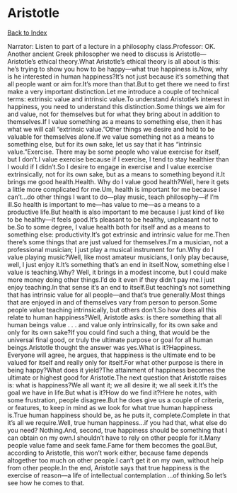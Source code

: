 # Aristotle
[Back to Index](https://github.com/windows10010/tpoExtractor/blog/master/README.md)

Narrator: Listen to part of a lecture in a philosophy class.Professor: OK. Another ancient Greek philosopher we need to discuss is Aristotle—Aristotle’s ethical theory.What Aristotle’s ethical theory is all about is this: he’s trying to show you how to be happy—what true happiness is.Now, why is he interested in human happiness?It’s not just because it’s something that all people want or aim for.It’s more than that.But to get there we need to first make a very important distinction.Let me introduce a couple of technical terms: extrinsic value and intrinsic value.To understand Aristotle’s interest in happiness, you need to understand this distinction.Some things we aim for and value, not for themselves but for what they bring about in addition to themselves.If I value something as a means to something else, then it has what we will call “extrinsic value.”Other things we desire and hold to be valuable for themselves alone.If we value something not as a means to something else, but for its own sake, let us say that it has “intrinsic value.”Exercise. There may be some people who value exercise for itself, but I don’t.I value exercise because if I exercise, I tend to stay healthier than I would if I didn’t.So I desire to engage in exercise and I value exercise extrinsically, not for its own sake, but as a means to something beyond it.It brings me good health.Health. Why do I value good health?Well, here it gets a little more complicated for me.Um, health is important for me because I can’t…do other things I want to do—play music, teach philosophy—if I’m ill.So health is important to me—has value to me—as a means to a productive life.But health is also important to me because I just kind of like to be healthy—it feels good.It’s pleasant to be healthy, unpleasant not to be.So to some degree, I value health both for itself and as a means to something else: productivity.It’s got extrinsic and intrinsic value for me.Then there’s some things that are just valued for themselves.I’m a musician, not a professional musician; I just play a musical instrument for fun.Why do I value playing music?Well, like most amateur musicians, I only play because, well, I just enjoy it.It’s something that’s an end in itself.Now, something else I value is teaching.Why? Well, it brings in a modest income, but I could make more money doing other things.I’d do it even if they didn’t pay me.I just enjoy teaching.In that sense it’s an end to itself.But teaching’s not something that has intrinsic value for all people—and that’s true generally.Most things that are enjoyed in and of themselves vary from person to person.Some people value teaching intrinsically, but others don’t.So how does all this relate to human happiness?Well, Aristotle asks: is there something that all human beings value . . . and value only intrinsically, for its own sake and only for its own sake?If you could find such a thing, that would be the universal final good, or truly the ultimate purpose or goal for all human beings.Aristotle thought the answer was yes.What is it?Happiness. Everyone will agree, he argues, that happiness is the ultimate end to be valued for itself and really only for itself.For what other purpose is there in being happy?What does it yield?The attainment of happiness becomes the ultimate or highest good for Aristotle.The next question that Aristotle raises is: what is happiness?We all want it; we all desire it; we all seek it.It’s the goal we have in life.But what is it?How do we find it?Here he notes, with some frustration, people disagree.But he does give us a couple of criteria, or features, to keep in mind as we look for what true human happiness is.True human happiness should be, as he puts it, complete.Complete in that it’s all we require.Well, true human happiness…if you had that, what else do you need? Nothing.And, second, true happiness should be something that I can obtain on my own.I shouldn’t have to rely on other people for it.Many people value fame and seek fame.Fame for them becomes the goal.But, according to Aristotle, this won’t work either, because fame depends altogether too much on other people.I can’t get it on my own, without help from other people.In the end, Aristotle says that true happiness is the exercise of reason—a life of intellectual contemplation ...of thinking.So let’s see how he comes to that.
 
